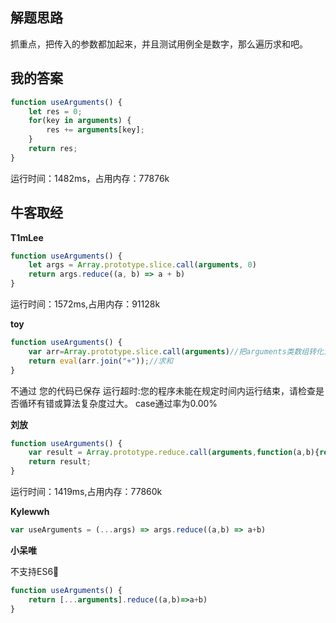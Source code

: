 ## 解题思路

抓重点，把传入的参数都加起来，并且测试用例全是数字，那么遍历求和吧。

## 我的答案

```js
function useArguments() {
    let res = 0;
    for(key in arguments) {
        res += arguments[key];
    }
    return res;
}
```
运行时间：1482ms，占用内存：77876k

## 牛客取经

**T1mLee**

```js
function useArguments() {
    let args = Array.prototype.slice.call(arguments, 0)
    return args.reduce((a, b) => a + b)
}
```
运行时间：1572ms,占用内存：91128k

**toy**

```js
function useArguments() {
    var arr=Array.prototype.slice.call(arguments)//把arguments类数组转化为数组
    return eval(arr.join("+"));//求和
}
```
不通过
您的代码已保存
运行超时:您的程序未能在规定时间内运行结束，请检查是否循环有错或算法复杂度过大。
case通过率为0.00%

**刘放**

```js
function useArguments() {
    var result = Array.prototype.reduce.call(arguments,function(a,b){return a+b;});
    return result;
}
```
运行时间：1419ms,占用内存：77860k


**Kylewwh**

```js
var useArguments = (...args) => args.reduce((a,b) => a+b)
```

**小呆唯**

不支持ES6🤣

```js
function useArguments() {
    return [...arguments].reduce((a,b)=>a+b)
}
```

